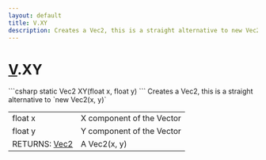 ```yaml
---
layout: default
title: V.XY
description: Creates a Vec2, this is a straight alternative to new Vec2(x, y)
---
```

# [V]({{site.url}}/Pages/StereoKit/V.html).XY

<div class='signature' markdown='1'>
```csharp
static Vec2 XY(float x, float y)
```
Creates a Vec2, this is a straight alternative to
`new Vec2(x, y)`
</div>

|  |  |
|--|--|
|float x|X component of the Vector|
|float y|Y component of the Vector|
|RETURNS: [Vec2]({{site.url}}/Pages/StereoKit/Vec2.html)|A Vec2(x, y)|




